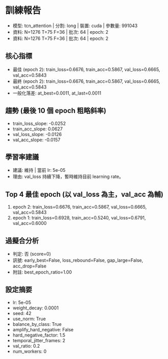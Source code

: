 # 訓練報告
- 模型: tcn_attention  | 分割: long  | 裝置: cuda  | 參數量: 991043
- 資料: N=1276 T=75 F=36  | 批次: 64  | epoch: 2
- 資料: N=1276 T=75 F=36  | 批次: 64  | epoch: 2

## 核心指標
- 最佳 (epoch 2): train_loss=0.6676, train_acc=0.5867, val_loss=0.6665, val_acc=0.5843
- 最終 (epoch 2): train_loss=0.6676, train_acc=0.5867, val_loss=0.6665, val_acc=0.5843
- 一般化落差: at_best=0.0011, at_last=0.0011

## 趨勢 (最後 10 個 epoch 粗略斜率)
- train_loss_slope: -0.0252
- train_acc_slope: 0.0627
- val_loss_slope: -0.0126
- val_acc_slope: -0.0157

## 學習率建議
- 建議: 維持  | 當前 lr: 5e-05 
- 理由: val_loss 持續下降，暫時維持目前 learning rate。

## Top 4 最佳 epoch (以 val_loss 為主，val_acc 為輔)
1. epoch 2: train_loss=0.6676, train_acc=0.5867, val_loss=0.6665, val_acc=0.5843
2. epoch 1: train_loss=0.6928, train_acc=0.5240, val_loss=0.6791, val_acc=0.6000

## 過擬合分析
- 判定: 否 (score=0)
- 訊號: early_best=False, loss_rebound=False, gap_large=False, acc_drop=False
- 附註: best_epoch_ratio=1.00

## 設定摘要
- lr: 5e-05
- weight_decay: 0.0001
- seed: 42
- use_norm: True
- balance_by_class: True
- amplify_hard_negative: False
- hard_negative_factor: 1.5
- temporal_jitter_frames: 2
- val_ratio: 0.2
- num_workers: 0